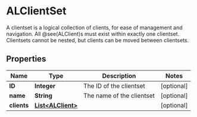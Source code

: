 

# ALClientSet

A clientset is a logical collection of clients, for ease of management and navigation. All @see(ALClient)s must exist within exactly one clientset.             Clientsets cannot be nested, but clients can be moved between clientsets.

## Properties

| Name | Type | Description | Notes |
|------------ | ------------- | ------------- | -------------|
|**ID** | **Integer** | The ID of the clientset |  [optional] |
|**name** | **String** | The name of the clientset |  [optional] |
|**clients** | [**List&lt;ALClient&gt;**](ALClient.md) |  |  [optional] |



